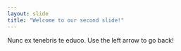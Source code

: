 ```yaml
---
layout: slide
title: "Welcome to our second slide!"
---
```

Nunc ex tenebris te educo.
Use the left arrow to go back!
